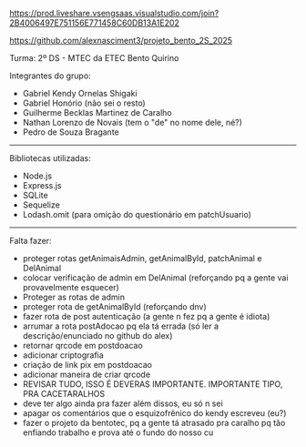 https://prod.liveshare.vsengsaas.visualstudio.com/join?2B4006497E751156E771458C60DB13A1E202

https://github.com/alexnasciment3/projeto_bento_2S_2025

Turma: 2º DS - MTEC da ETEC Bento Quirino

Integrantes do grupo: 

- Gabriel Kendy Ornelas Shigaki
- Gabriel Honório (não sei o resto)
- Guilherme Becklas Martinez de Caralho
- Nathan Lorenzo de Novais (tem o "de" no nome dele, né?)
- Pedro de Souza Bragante

------------------------------------------

Bibliotecas utilizadas: 

- Node.js
- Express.js
- SQLite
- Sequelize
- Lodash.omit (para omição do questionário em patchUsuario)

------------------------------------------

Falta fazer: 

- proteger rotas getAnimaisAdmin, getAnimalById, patchAnimal e DelAnimal
- colocar verificação de admin em DelAnimal (reforçando pq a gente vai provavelmente esquecer)
- Proteger as rotas de admin
- proteger rota de getAnimalById (reforçando dnv)
- fazer rota de post autenticação (a gente n fez pq a gente é idiota)
- arrumar a rota postAdocao pq ela tá errada (só ler a descrição/enunciado no github do alex)
- retornar qrcode em postdoacao
- adicionar criptografia
- criação de link pix em postdoacao
- adicionar maneira de criar qrcode
- REVISAR TUDO, ISSO É DEVERAS IMPORTANTE. IMPORTANTE TIPO, PRA CACETARALHOS
- deve ter algo ainda pra fazer além dissos, eu só n sei
- apagar os comentários que o esquizofrênico do kendy escreveu (eu?)
- fazer o projeto da bentotec, pq a gente tá atrasado pra caralho pq tão enfiando trabalho e prova até o fundo do nosso cu
